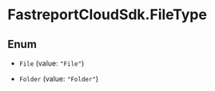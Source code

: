 # FastreportCloudSdk.FileType

## Enum


* `File` (value: `"File"`)

* `Folder` (value: `"Folder"`)


